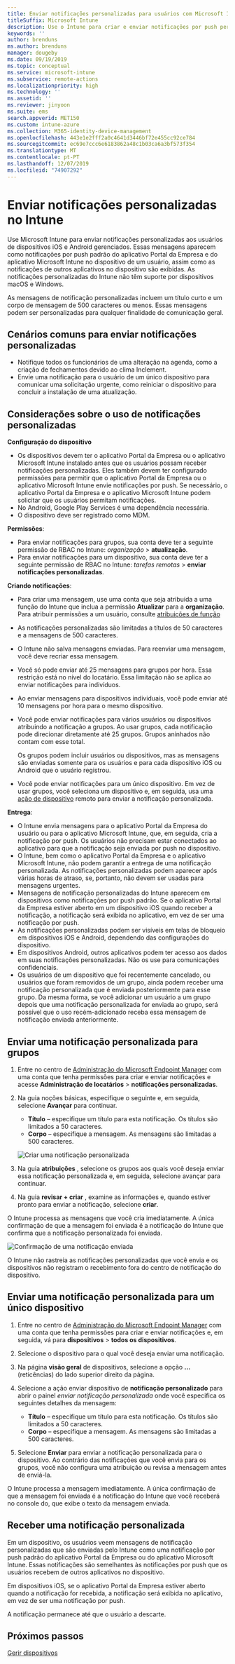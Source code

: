 ```yaml
---
title: Enviar notificações personalizadas para usuários com Microsoft Intune
titleSuffix: Microsoft Intune
description: Use o Intune para criar e enviar notificações por push personalizadas para usuários de dispositivos iOS e Android
keywords: ''
author: brenduns
ms.author: brenduns
manager: dougeby
ms.date: 09/19/2019
ms.topic: conceptual
ms.service: microsoft-intune
ms.subservice: remote-actions
ms.localizationpriority: high
ms.technology: ''
ms.assetid: ''
ms.reviewer: jinyoon
ms.suite: ems
search.appverid: MET150
ms.custom: intune-azure
ms.collection: M365-identity-device-management
ms.openlocfilehash: 443e1e2fff2a0c4641d3446bf72e455cc92ce784
ms.sourcegitcommit: ec69e7ccc6e6183862a48c1b03ca6a3bf573f354
ms.translationtype: MT
ms.contentlocale: pt-PT
ms.lasthandoff: 12/07/2019
ms.locfileid: "74907292"
---
```

# <a name="send-custom-notifications-in-intune"></a>Enviar notificações personalizadas no Intune  

Use Microsoft Intune para enviar notificações personalizadas aos usuários de dispositivos iOS e Android gerenciados. Essas mensagens aparecem como notificações por push padrão do aplicativo Portal da Empresa e do aplicativo Microsoft Intune no dispositivo de um usuário, assim como as notificações de outros aplicativos no dispositivo são exibidas. As notificações personalizadas do Intune não têm suporte por dispositivos macOS e Windows.   

As mensagens de notificação personalizadas incluem um título curto e um corpo de mensagem de 500 caracteres ou menos. Essas mensagens podem ser personalizadas para qualquer finalidade de comunicação geral.

## <a name="common-scenarios-for-sending-custom-notifications"></a>Cenários comuns para enviar notificações personalizadas  

- Notifique todos os funcionários de uma alteração na agenda, como a criação de fechamentos devido ao clima Inclement.
- Envie uma notificação para o usuário de um único dispositivo para comunicar uma solicitação urgente, como reiniciar o dispositivo para concluir a instalação de uma atualização. 

## <a name="considerations-for-using-custom-notifications"></a>Considerações sobre o uso de notificações personalizadas

**Configuração do dispositivo** 

- Os dispositivos devem ter o aplicativo Portal da Empresa ou o aplicativo Microsoft Intune instalado antes que os usuários possam receber notificações personalizadas. Eles também devem ter configurado permissões para permitir que o aplicativo Portal da Empresa ou o aplicativo Microsoft Intune envie notificações por push. Se necessário, o aplicativo Portal da Empresa e o aplicativo Microsoft Intune podem solicitar que os usuários permitam notificações.  
- No Android, Google Play Services é uma dependência necessária.  
- O dispositivo deve ser registrado como MDM.

**Permissões**:
- Para enviar notificações para grupos, sua conta deve ter a seguinte permissão de RBAC no Intune: *organização* > **atualização**.
- Para enviar notificações para um dispositivo, sua conta deve ter a seguinte permissão de RBAC no Intune: *tarefas remotas* > **enviar notificações personalizadas**.

**Criando notificações**:  
- Para criar uma mensagem, use uma conta que seja atribuída a uma função do Intune que inclua a permissão **Atualizar** para a **organização**. Para atribuir permissões a um usuário, consulte [atribuições de função](../fundamentals/role-based-access-control.md#role-assignments)  
- As notificações personalizadas são limitadas a títulos de 50 caracteres e a mensagens de 500 caracteres.  
- O Intune não salva mensagens enviadas. Para reenviar uma mensagem, você deve recriar essa mensagem.  
- Você só pode enviar até 25 mensagens para grupos por hora. Essa restrição está no nível do locatário. Essa limitação não se aplica ao enviar notificações para indivíduos.
- Ao enviar mensagens para dispositivos individuais, você pode enviar até 10 mensagens por hora para o mesmo dispositivo. 
- Você pode enviar notificações para vários usuários ou dispositivos atribuindo a notificação a grupos. Ao usar grupos, cada notificação pode direcionar diretamente até 25 grupos. Grupos aninhados não contam com esse total.  

  Os grupos podem incluir usuários ou dispositivos, mas as mensagens são enviadas somente para os usuários e para cada dispositivo iOS ou Android que o usuário registrou.  
- Você pode enviar notificações para um único dispositivo. Em vez de usar grupos, você seleciona um dispositivo e, em seguida, usa uma [ação de dispositivo](device-management.md#available-device-actions) remoto para enviar a notificação personalizada.  

**Entrega**:  
- O Intune envia mensagens para o aplicativo Portal da Empresa do usuário ou para o aplicativo Microsoft Intune, que, em seguida, cria a notificação por push. Os usuários não precisam estar conectados ao aplicativo para que a notificação seja enviada por push no dispositivo.  
- O Intune, bem como o aplicativo Portal da Empresa e o aplicativo Microsoft Intune, não podem garantir a entrega de uma notificação personalizada. As notificações personalizadas podem aparecer após várias horas de atraso, se, portanto, não devem ser usadas para mensagens urgentes.  
- Mensagens de notificação personalizadas do Intune aparecem em dispositivos como notificações por push padrão. Se o aplicativo Portal da Empresa estiver aberto em um dispositivo iOS quando receber a notificação, a notificação será exibida no aplicativo, em vez de ser uma notificação por push.  
- As notificações personalizadas podem ser visíveis em telas de bloqueio em dispositivos iOS e Android, dependendo das configurações do dispositivo.  
- Em dispositivos Android, outros aplicativos podem ter acesso aos dados em suas notificações personalizadas. Não os use para comunicações confidenciais.  
- Os usuários de um dispositivo que foi recentemente cancelado, ou usuários que foram removidos de um grupo, ainda podem receber uma notificação personalizada que é enviada posteriormente para esse grupo.  Da mesma forma, se você adicionar um usuário a um grupo depois que uma notificação personalizada for enviada ao grupo, será possível que o uso recém-adicionado receba essa mensagem de notificação enviada anteriormente.  

## <a name="send-a-custom-notification-to-groups"></a>Enviar uma notificação personalizada para grupos  

1. Entre no centro de [Administração do Microsoft Endpoint Manager](https://go.microsoft.com/fwlink/?linkid=2109431) com uma conta que tenha permissões para criar e enviar notificações e acesse **Administração de locatários** > **notificações personalizadas**.  

2. Na guia noções básicas, especifique o seguinte e, em seguida, selecione **Avançar** para continuar.  
   - **Título** – especifique um título para esta notificação. Os títulos são limitados a 50 caracteres.  
   - **Corpo** – especifique a mensagem. As mensagens são limitadas a 500 caracteres.

   ![Criar uma notificação personalizada](./media/custom-notifications/custom-notifications.png)  

3. Na guia **atribuições** , selecione os grupos aos quais você deseja enviar essa notificação personalizada e, em seguida, selecione avançar para continuar.  

4. Na guia **revisar + criar** , examine as informações e, quando estiver pronto para enviar a notificação, selecione **criar**.  

O Intune processa as mensagens que você cria imediatamente. A única confirmação de que a mensagem foi enviada é a notificação do Intune que confirma que a notificação personalizada foi enviada.  

![Confirmação de uma notificação enviada](./media/custom-notifications/notification-sent.png)  

O Intune não rastreia as notificações personalizadas que você envia e os dispositivos não registram o recebimento fora do centro de notificação do dispositivo.  

## <a name="send-a-custom-notification-to-a-single-device"></a>Enviar uma notificação personalizada para um único dispositivo  

1. Entre no centro de [Administração do Microsoft Endpoint Manager](https://go.microsoft.com/fwlink/?linkid=2109431) com uma conta que tenha permissões para criar e enviar notificações e, em seguida, vá para **dispositivos** > **todos os dispositivos**.  

2. Selecione o dispositivo para o qual você deseja enviar uma notificação.  

3. Na página **visão geral** de dispositivos, selecione a opção **...** (reticências) do lado superior direito da página.  

4. Selecione a ação enviar dispositivo de **notificação personalizado** para abrir o painel *enviar notificação personalizada* onde você especifica os seguintes detalhes da mensagem:  

   - **Título** – especifique um título para esta notificação. Os títulos são limitados a 50 caracteres.  
   - **Corpo** – especifique a mensagem. As mensagens são limitadas a 500 caracteres.  

5. Selecione **Enviar** para enviar a notificação personalizada para o dispositivo. Ao contrário das notificações que você envia para os grupos, você não configura uma atribuição ou revisa a mensagem antes de enviá-la.  

O Intune processa a mensagem imediatamente. A única confirmação de que a mensagem foi enviada é a notificação do Intune que você receberá no console do, que exibe o texto da mensagem enviada.  

## <a name="receive-a-custom-notification"></a>Receber uma notificação personalizada  

Em um dispositivo, os usuários veem mensagens de notificação personalizadas que são enviadas pelo Intune como uma notificação por push padrão do aplicativo Portal da Empresa ou do aplicativo Microsoft Intune. Essas notificações são semelhantes às notificações por push que os usuários recebem de outros aplicativos no dispositivo.  

Em dispositivos iOS, se o aplicativo Portal da Empresa estiver aberto quando a notificação for recebida, a notificação será exibida no aplicativo, em vez de ser uma notificação por push.  

A notificação permanece até que o usuário a descarte.  

## <a name="next-steps"></a>Próximos passos  

[Gerir dispositivos](device-management.md)
